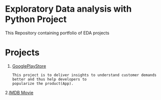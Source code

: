 # Exploratory Data analysis with Python Project 
  
  This Repository containing portfolio of EDA projects 
  
  
  
  # Projects
  1. [GooglePlayStore](https://github.com/Mugunth29/Exploratory-Data-Analysis-with-Python/tree/main/GooglePlaystore)      
                  
         This project is to deliver insights to understand customer demands better and thus help developers to 
         popularize the product(App).
2.[IMDB Movie](https://github.com/Mugunth29/Exploratory-Data-Analysis-with-Python/tree/main/IMDB%20(EDA))
